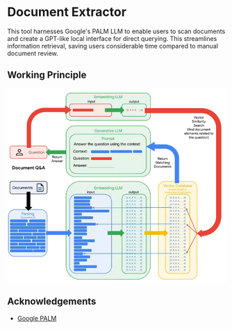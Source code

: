 
# Document Extractor

This tool harnesses Google's PALM LLM to enable users to scan documents and create a GPT-like local interface for direct querying. This streamlines information retrieval, saving users considerable time compared to manual document review.




## Working Principle

![](https://github.com/chefwork24/Document_extractor/blob/5ff5283bcce2313116098bb9afe87883a448e742/principle.webp)


## Acknowledgements

 - [Google PALM](https://huggingface.co/google/flan-t5-base)


